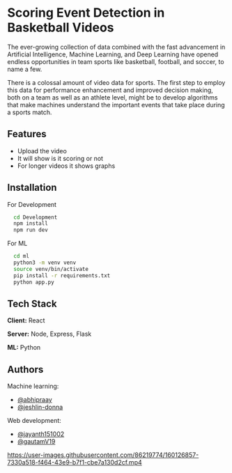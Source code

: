 
# Scoring Event Detection in Basketball Videos

The ever-growing collection of data combined with the fast advancement in Artificial
Intelligence, Machine Learning, and Deep Learning have opened endless opportunities in team
sports like basketball, football, and soccer, to name a few.

There is a colossal amount of video data for sports. The first step to employ this data for
performance enhancement and improved decision making, both on a team as well as an
athlete level, might be to develop algorithms that make machines understand the important
events that take place during a sports match.


## Features



- Upload the video
- It will show is it scoring or not
- For longer videos it shows graphs


## Installation

For Development
```bash
  cd Development
  npm install
  npm run dev
```
For ML
```bash
  cd ml
  python3 -m venv venv
  source venv/bin/activate
  pip install -r requirements.txt
  python app.py
```


## Tech Stack

**Client:** React

**Server:** Node, Express, Flask

**ML:** Python


## Authors

Machine learning:
- [@abhipraay](https://github.com/abhipraay)
- [@jeshlin-donna](https://github.com/jeshlin-donna)

Web development:
- [@jayanth151002](https://github.com/jayanth151002)
- [@gautamV19](https://github.com/gautamV19)


https://user-images.githubusercontent.com/86219774/160126857-7330a518-f464-43e9-b7f1-cbe7a130d2cf.mp4

